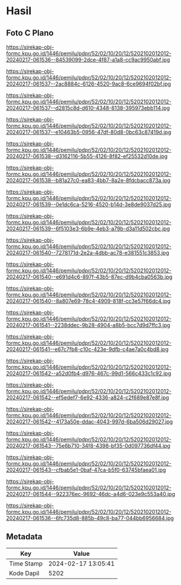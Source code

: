 # Hasil

## Foto C Plano

https://sirekap-obj-formc.kpu.go.id/1446/pemilu/pdpr/52/02/10/20/12/5202102012012-20240217-061536--84539099-2dce-4f87-a1a8-cc9ac9950abf.jpg

https://sirekap-obj-formc.kpu.go.id/1446/pemilu/pdpr/52/02/10/20/12/5202102012012-20240217-061537--2ac8884c-6126-4520-9ac8-6ce9694f02bf.jpg

https://sirekap-obj-formc.kpu.go.id/1446/pemilu/pdpr/52/02/10/20/12/5202102012012-20240217-061537--d2815c8d-d610-4348-8138-395973ebb114.jpg

https://sirekap-obj-formc.kpu.go.id/1446/pemilu/pdpr/52/02/10/20/12/5202102012012-20240217-061537--e10463b5-0956-47df-80d8-0bc63c87419d.jpg

https://sirekap-obj-formc.kpu.go.id/1446/pemilu/pdpr/52/02/10/20/12/5202102012012-20240217-061538--d3162116-5b55-4126-8f82-ef25532d10de.jpg

https://sirekap-obj-formc.kpu.go.id/1446/pemilu/pdpr/52/02/10/20/12/5202102012012-20240217-061538--b81a27c0-ea83-4bb7-8a2e-8fdcbacc873a.jpg

https://sirekap-obj-formc.kpu.go.id/1446/pemilu/pdpr/52/02/10/20/12/5202102012012-20240217-061539--0e1dc6ca-5216-4520-b14d-3e8de9037d25.jpg

https://sirekap-obj-formc.kpu.go.id/1446/pemilu/pdpr/52/02/10/20/12/5202102012012-20240217-061539--6f5103e3-6b9e-4eb3-a79b-d3a11d502cbc.jpg

https://sirekap-obj-formc.kpu.go.id/1446/pemilu/pdpr/52/02/10/20/12/5202102012012-20240217-061540--7278171d-2e2a-4dbb-ac78-e381551c3853.jpg

https://sirekap-obj-formc.kpu.go.id/1446/pemilu/pdpr/52/02/10/20/12/5202102012012-20240217-061540--e691d4c6-897f-43b5-87ec-d9b4cba0563b.jpg

https://sirekap-obj-formc.kpu.go.id/1446/pemilu/pdpr/52/02/10/20/12/5202102012012-20240217-061540--8a807e69-78c4-4909-818f-cc3e57f66dc4.jpg

https://sirekap-obj-formc.kpu.go.id/1446/pemilu/pdpr/52/02/10/20/12/5202102012012-20240217-061541--2238ddec-9b28-4904-a8b5-bcc7d9d7ffc3.jpg

https://sirekap-obj-formc.kpu.go.id/1446/pemilu/pdpr/52/02/10/20/12/5202102012012-20240217-061541--e67c7fb8-c10c-423e-9dfb-c4ae7a0c4bd8.jpg

https://sirekap-obj-formc.kpu.go.id/1446/pemilu/pdpr/52/02/10/20/12/5202102012012-20240217-061542--a52d0fb4-d976-467c-99d1-566c433c1c92.jpg

https://sirekap-obj-formc.kpu.go.id/1446/pemilu/pdpr/52/02/10/20/12/5202102012012-20240217-061542--ef5edef7-6e92-4336-a824-c2f689e87e8f.jpg

https://sirekap-obj-formc.kpu.go.id/1446/pemilu/pdpr/52/02/10/20/12/5202102012012-20240217-061542--4173a50e-ddac-4043-997d-6ba506d29027.jpg

https://sirekap-obj-formc.kpu.go.id/1446/pemilu/pdpr/52/02/10/20/12/5202102012012-20240217-061543--75e6b710-34f8-4398-bf35-0d097736df44.jpg

https://sirekap-obj-formc.kpu.go.id/1446/pemilu/pdpr/52/02/10/20/12/5202102012012-20240217-061543--cfbab5e1-0baf-47ca-b5f0-63745bfaea01.jpg

https://sirekap-obj-formc.kpu.go.id/1446/pemilu/pdpr/52/02/10/20/12/5202102012012-20240217-061544--922376ec-9692-46dc-a4d6-023e9c553a40.jpg

https://sirekap-obj-formc.kpu.go.id/1446/pemilu/pdpr/52/02/10/20/12/5202102012012-20240217-061536--6fc735d8-885b-49c8-ba77-044bb6956684.jpg


## Metadata

| Key        | Value               |
| ---------- | ------------------- |
| Time Stamp | 2024-02-17 13:05:41 |
| Kode Dapil | 5202                |



